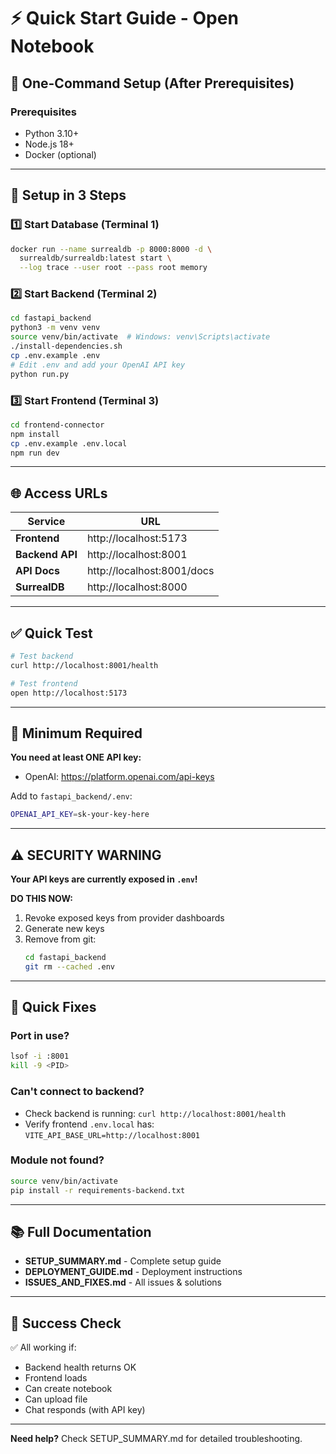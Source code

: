 # ⚡ Quick Start Guide - Open Notebook

## 🎯 One-Command Setup (After Prerequisites)

### Prerequisites
- Python 3.10+
- Node.js 18+
- Docker (optional)

---

## 🚀 Setup in 3 Steps

### 1️⃣ Start Database (Terminal 1)
```bash
docker run --name surrealdb -p 8000:8000 -d \
  surrealdb/surrealdb:latest start \
  --log trace --user root --pass root memory
```

### 2️⃣ Start Backend (Terminal 2)
```bash
cd fastapi_backend
python3 -m venv venv
source venv/bin/activate  # Windows: venv\Scripts\activate
./install-dependencies.sh
cp .env.example .env
# Edit .env and add your OpenAI API key
python run.py
```

### 3️⃣ Start Frontend (Terminal 3)
```bash
cd frontend-connector
npm install
cp .env.example .env.local
npm run dev
```

---

## 🌐 Access URLs

| Service | URL |
|---------|-----|
| **Frontend** | http://localhost:5173 |
| **Backend API** | http://localhost:8001 |
| **API Docs** | http://localhost:8001/docs |
| **SurrealDB** | http://localhost:8000 |

---

## ✅ Quick Test

```bash
# Test backend
curl http://localhost:8001/health

# Test frontend
open http://localhost:5173
```

---

## 🔑 Minimum Required

**You need at least ONE API key:**
- OpenAI: https://platform.openai.com/api-keys

Add to `fastapi_backend/.env`:
```bash
OPENAI_API_KEY=sk-your-key-here
```

---

## ⚠️ SECURITY WARNING

**Your API keys are currently exposed in `.env`!**

**DO THIS NOW:**
1. Revoke exposed keys from provider dashboards
2. Generate new keys
3. Remove from git:
   ```bash
   cd fastapi_backend
   git rm --cached .env
   ```

---

## 🐛 Quick Fixes

### Port in use?
```bash
lsof -i :8001
kill -9 <PID>
```

### Can't connect to backend?
- Check backend is running: `curl http://localhost:8001/health`
- Verify frontend `.env.local` has: `VITE_API_BASE_URL=http://localhost:8001`

### Module not found?
```bash
source venv/bin/activate
pip install -r requirements-backend.txt
```

---

## 📚 Full Documentation

- **SETUP_SUMMARY.md** - Complete setup guide
- **DEPLOYMENT_GUIDE.md** - Deployment instructions
- **ISSUES_AND_FIXES.md** - All issues & solutions

---

## 🎯 Success Check

✅ All working if:
- Backend health returns OK
- Frontend loads
- Can create notebook
- Can upload file
- Chat responds (with API key)

---

**Need help?** Check SETUP_SUMMARY.md for detailed troubleshooting.
